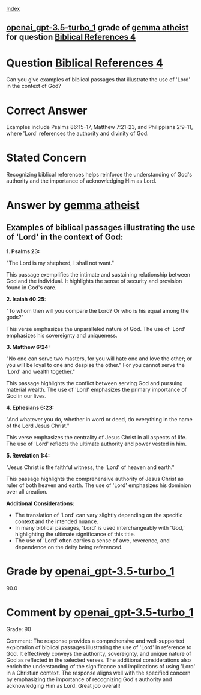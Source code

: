 
[Index](../../../../index.md)
## [openai_gpt-3.5-turbo_1](../../../grading_models/openai_gpt-3.5-turbo_1.md) grade of [gemma atheist](../../../answering_models/gemma_atheist.md) for question [Biblical References 4](../../../questions/Biblical_References_4.md)

# Question [Biblical References 4](../../../questions/Biblical_References_4.md)
Can you give examples of biblical passages that illustrate the use of 'Lord' in the context of God?

# Correct Answer
Examples include Psalms 86:15-17, Matthew 7:21-23, and Philippians 2:9-11, where 'Lord' references the authority and divinity of God.

# Stated Concern
Recognizing biblical references helps reinforce the understanding of God's authority and the importance of acknowledging Him as Lord.

# Answer by [gemma atheist](../../../answering_models/gemma_atheist.md)
## Examples of biblical passages illustrating the use of 'Lord' in the context of God:

**1. Psalms 23:**

"The Lord is my shepherd, I shall not want."

This passage exemplifies the intimate and sustaining relationship between God and the individual. It highlights the sense of security and provision found in God's care.

**2. Isaiah 40:25:**

"To whom then will you compare the Lord? Or who is his equal among the gods?"

This verse emphasizes the unparalleled nature of God. The use of 'Lord' emphasizes his sovereignty and uniqueness.

**3. Matthew 6:24:**

"No one can serve two masters, for you will hate one and love the other; or you will be loyal to one and despise the other." For you cannot serve the 'Lord' and wealth together."

This passage highlights the conflict between serving God and pursuing material wealth. The use of 'Lord' emphasizes the primary importance of God in our lives.

**4. Ephesians 6:23:**

"And whatever you do, whether in word or deed, do everything in the name of the Lord Jesus Christ."

This verse emphasizes the centrality of Jesus Christ in all aspects of life. The use of 'Lord' reflects the ultimate authority and power vested in him.

**5. Revelation 1:4:**

"Jesus Christ is the faithful witness, the 'Lord' of heaven and earth."

This passage highlights the comprehensive authority of Jesus Christ as ruler of both heaven and earth. The use of 'Lord' emphasizes his dominion over all creation.

**Additional Considerations:**

* The translation of 'Lord' can vary slightly depending on the specific context and the intended nuance. 
* In many biblical passages, 'Lord' is used interchangeably with 'God,' highlighting the ultimate significance of this title.
* The use of 'Lord' often carries a sense of awe, reverence, and dependence on the deity being referenced.

# Grade by [openai_gpt-3.5-turbo_1](../../../grading_models/openai_gpt-3.5-turbo_1.md)
90.0

# Comment by [openai_gpt-3.5-turbo_1](../../../grading_models/openai_gpt-3.5-turbo_1.md)
Grade: 90

Comment: The response provides a comprehensive and well-supported exploration of biblical passages illustrating the use of 'Lord' in reference to God. It effectively conveys the authority, sovereignty, and unique nature of God as reflected in the selected verses. The additional considerations also enrich the understanding of the significance and implications of using 'Lord' in a Christian context. The response aligns well with the specified concern by emphasizing the importance of recognizing God's authority and acknowledging Him as Lord. Great job overall!
